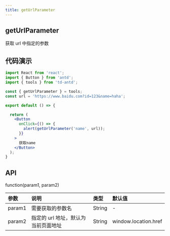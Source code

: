 ```yaml
---
title: getUrlParameter
---
```


## getUrlParameter

获取 url 中指定的参数

## 代码演示

```jsx
import React from 'react';
import { Button } from 'antd';
import { tools } from 'td-antd';

const { getUrlParameter } = tools;
const url = 'https://www.baidu.com?id=123&name=haha';

export default () => {

  return (
    <Button
      onClick={() => {
        alert(getUrlParameter('name', url));
      }}
    >
      获取name
    </Button>
  );
}
```

## API

function(param1, param2)

|参数|说明|类型|默认值|
|:--|:--|:--|:--|
|param1|需要获取的参数名|String|-|
|param2|指定的 url 地址，默认为当前页面地址|String|window.location.href|
